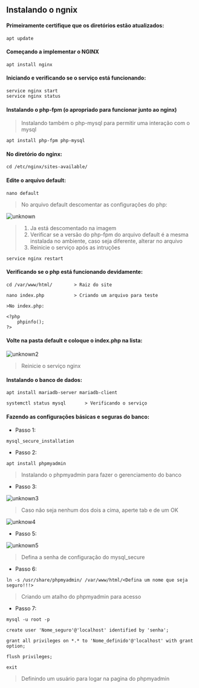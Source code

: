 ## Instalando o ngnix

#### Primeiramente certifique que os diretórios estão atualizados:

```
apt update
```

#### Começando a implementar o NGINX

```
apt install nginx
```

#### Iniciando e verificando se o serviço está funcionando:

```
service nginx start
service nginx status
```


#### Instalando o php-fpm (o apropriado para funcionar junto ao nginx)
> Instalando também o php-mysql para permitir uma interação com o mysql

```
apt install php-fpm php-mysql
```

#### No diretório do nginx:

```
cd /etc/nginx/sites-available/
```

#### Edite o arquivo default:

```
nano default
```
> No arquivo default descomentar as configurações do php:

![unknown](https://user-images.githubusercontent.com/104938729/188776411-c25ce9fa-129e-474e-a887-21ea41213c4e.png)
> 1. Ja está descomentado na imagem<br>
> 2. Verificar se a versão do php-fpm do arquivo default é a mesma instalada no ambiente, caso seja diferente, alterar no arquivo<br>
> 3. Reinicie o serviço após as intruções

```
service nginx restart
```
#### Verificando se o php está funcionando devidamente:
```
cd /var/www/html/        > Raiz do site

nano index.php           > Criando um arquivo para teste

>No index.php:

<?php
    phpinfo();
?>
```
#### Volte na pasta default e coloque o index.php na lista:

![unknown2](https://user-images.githubusercontent.com/104938729/188777671-eca5d7c7-32d0-4484-b378-bf42a4087f13.png)

> Reinicie o serviço nginx

#### Instalando o banco de dados:

```
apt install mariadb-server mariadb-client

systemctl status mysql       > Verificando o serviço
```

#### Fazendo as configurações básicas e seguras do banco:

* Passo 1:

```
mysql_secure_installation
```

* Passo 2:

```
apt install phpmyadmin
```
> Instalando o phpmyadmin para fazer o gerenciamento do banco

* Passo 3:

![unknown3](https://user-images.githubusercontent.com/104938729/188778474-97668023-b17d-459f-b6a2-097659e67632.png)

> Caso não seja nenhum dos dois a cima, aperte tab e de um OK

![unknow4](https://user-images.githubusercontent.com/104938729/188778675-82998c33-e268-48e1-a1e9-232ec3563c93.png)

* Passo 5:

![unknown5](https://user-images.githubusercontent.com/104938729/188778815-b6b7ee31-e58e-4a1a-b053-2365098c3a5e.png)

> Defina a senha de configuração do mysql_secure

* Passo 6:

```
ln -s /usr/share/phpmyadmin/ /var/www/html/<Defina um nome que seja seguro!!!>
```
> Criando um atalho do phpmyadmin para acesso

* Passo 7:

```
mysql -u root -p

create user 'Nome_seguro'@'localhost' identified by 'senha';

grant all privileges on *.* to 'Nome_definido'@'localhost' with grant option;

flush privileges;

exit
```
> Definindo um usuário para logar na pagina do phpmyadmin


